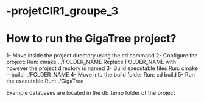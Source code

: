 # -projetCIR1_groupe_3

# How to run the GigaTree project?

1- Move inside the project directory using the cd command
2- Configure the project:
    Run: cmake ../FOLDER_NAME
    Replace FOLDER_NAME with however the project directory is named
3- Build executable files
    Run: cmake --build ../FOLDER_NAME
4- Move into the build folder
    Run: cd build
5- Run the executable
    Run: ./GigaTree

Example databases are located in the db_temp folder of the project